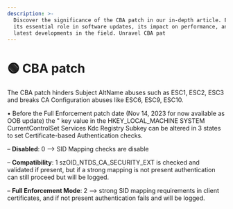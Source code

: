 ```yaml
---
description: >-
  Discover the significance of the CBA patch in our in-depth article. Explore
  its essential role in software updates, its impact on performance, and the
  latest developments in the field. Unravel CBA pat
---
```


# 🟢 CBA patch

The CBA patch hinders Subject AltName abuses such as ESC1, ESC2, ESC3 and breaks CA Configuration abuses like ESC6, ESC9, ESC10.&#x20;

• Before the Full Enforcement patch date (Nov 14, 2023 for now available as OOB update) the " key value in the HKEY\_LOCAL\_MACHINE SYSTEM CurrentControlSet Services Kdc Registry Subkey can be altered in 3 states to set Certificate-based Authentication checks.&#x20;

– **Disabled**: 0 ––> SID Mapping checks are disable

– **Compatibility**: 1 szOID\_NTDS\_CA\_SECURITY\_EXT is checked and validated if present, but if a strong mapping is not present authentication can still proceed but will be logged.&#x20;

– **Full Enforcement Mode**: 2 ––> strong SID mapping requirements in client certificates, and if not present authentication fails and will be logged.
